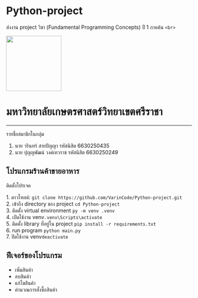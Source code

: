 # Python-project

ส่งงาน project วิชา (Fundamental Programming Concepts) ปี 1 ภาคต้น `<br>`

<img  src="https://upload.wikimedia.org/wikipedia/th/thumb/5/51/Logo_ku_th.svg/1200px-Logo_ku_th.svg.png" align="center" width="150" height="150">
<h1><b>มหาวิทยาลัยเกษตรศาสตร์วิทยาเขตศรีราชา</b></h1>
<hr>

รายชื่อสมาชิกในกลุ่ม

1. นาย วรินทร์ สายปัญญา รหัสนิสิต 6630250435
2. นาย ปุญญพัฒน์ วงค์เทวราช รหัสนิสิต 6630250249

## โปรแกรมร้านค้าขายอาหาร

<tr>
<div>
  <p>ติดตั้งโปรเจค</p>
  1. ดาวโหลด์: <code python>git clone https://github.com/VarinCode/Python-project.git</code><br>
  2. เข้าถึง directory ของ project <code>cd Python-project</code><br>
  3. ติดตั้ง virtual environment <code>py -m venv .venv</code><br>
  4. เปิดใช้งาน venv<code>.venv\Scripts\activate</code><br>
  5. ติดตั้ง library ที่อยู่ใน project <code>pip install -r requirements.txt</code><br>
  6. run program <code>python main.py</code><br>
  7. ปิดใช้งาน venv<code>deactivate</code><br>
</div>

<h2>ฟีเจอร์ของโปรแกรม</h2>
<ul>
  <li>เพิ่มสินค้า</li>
  <li>ลบสินค้า</li>
  <li>แก้ไขสินค้า</li>
  <li>คำนวณการสั่งซื้อสินค้า</li>
</ul>
